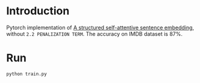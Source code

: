 # Introduction
Pytorch implementation of [A structured self-attentive sentence embedding](https://arxiv.org/pdf/1703.03130.pdf), without `2.2 PENALIZATION TERM`. The accuracy on IMDB dataset is 87%.

# Run
`python train.py`
